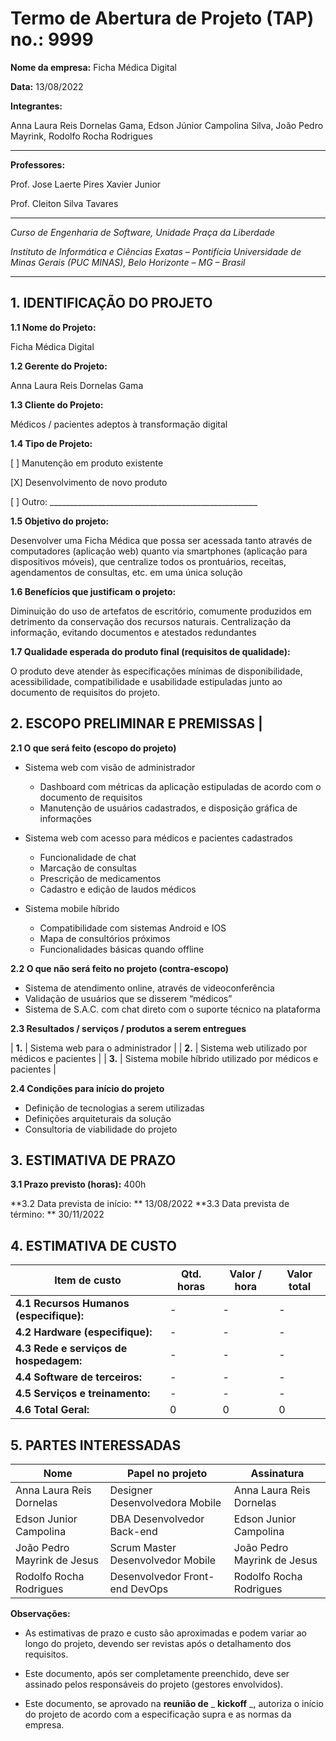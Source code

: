 # Termo de Abertura de Projeto (TAP) no.: 9999

**Nome da empresa:** Ficha Médica Digital

**Data:** 13/08/2022

**Integrantes:**

Anna Laura Reis Dornelas Gama, 
Edson Júnior Campolina Silva, 
João Pedro Mayrink, 
Rodolfo Rocha Rodrigues

---

**Professores:**

Prof. Jose Laerte Pires Xavier Junior

Prof. Cleiton Silva Tavares

---

_Curso de Engenharia de Software, Unidade Praça da Liberdade_

_Instituto de Informática e Ciências Exatas – Pontifícia Universidade de Minas Gerais (PUC MINAS), Belo Horizonte – MG – Brasil_

---

## 1. IDENTIFICAÇÃO DO PROJETO

**1.1 Nome do Projeto:**
  
  Ficha Médica Digital

**1.2 Gerente do Projeto:**

  Anna Laura Reis Dornelas Gama

**1.3 Cliente do Projeto:**

  Médicos / pacientes adeptos à transformação digital
  
**1.4 Tipo de Projeto:**

[ ] Manutenção em produto existente

[X] Desenvolvimento de novo produto

[ ] Outro: \_\_\_\_\_\_\_\_\_\_\_\_\_\_\_\_\_\_\_\_\_\_\_\_\_\_\_\_\_\_\_\_\_\_\_\_\_\_\_\_\_\_\_\_\_\_\_\_\_\_\_\_

**1.5 Objetivo do projeto:**

  Desenvolver uma Ficha Médica que possa ser acessada tanto através de computadores (aplicação web) quanto via smartphones (aplicação para dispositivos móveis), que centralize todos os prontuários, receitas, agendamentos de consultas, etc. em uma única solução
  
**1.6 Benefícios que justificam o projeto:**

  Diminuição do uso de artefatos de escritório, comumente produzidos em detrimento da conservação dos recursos naturais.
Centralização da informação, evitando documentos e atestados redundantes

**1.7 Qualidade esperada do produto final (requisitos de qualidade):**

  O produto deve atender às especificações mínimas de disponibilidade, acessibilidade, compatibilidade e usabilidade estipuladas junto ao documento de requisitos do projeto.

## **2. ESCOPO PRELIMINAR E PREMISSAS** |

**2.1 O que será feito (escopo do projeto)**

* Sistema web com visão de administrador
  * Dashboard com métricas da aplicação estipuladas de acordo com o documento de requisitos
  * Manutenção de usuários cadastrados, e disposição gráfica de informações

* Sistema web com acesso para médicos e pacientes cadastrados
  * Funcionalidade de chat
  * Marcação de consultas
  * Prescrição de medicamentos
  * Cadastro e edição de laudos médicos

* Sistema mobile híbrido
  * Compatibilidade com sistemas Android e IOS
  * Mapa de consultórios próximos		
  * Funcionalidades básicas quando offline


**2.2 O que não será feito no projeto (contra-escopo)**

* Sistema de atendimento online, através de videoconferência
* Validação de usuários que se disserem “médicos”
* Sistema de S.A.C. com chat direto com o suporte técnico na plataforma


**2.3 Resultados / serviços / produtos a serem entregues**

| **1.** | Sistema web para o administrador  |
| **2.** | Sistema web utilizado por médicos e pacientes |
| **3.** | Sistema mobile híbrido utilizado por médicos e pacientes |

**2.4 Condições para início do projeto**

* Definição de tecnologias a serem utilizadas
* Definições arquiteturais da solução
* Consultoria de viabilidade do projeto


## 3. ESTIMATIVA DE PRAZO


**3.1 Prazo previsto (horas):** 400h

**3.2 Data prevista de início:  ** 13/08/2022
**3.3 Data prevista de término: ** 30/11/2022

## 4. ESTIMATIVA DE CUSTO

| Item de custo | Qtd. horas | Valor / hora  | Valor total |
| --- | --- | --- | --- |
| **4.1 Recursos Humanos** **(especifique):** | - | - | - |
| **4.2 Hardware (especifique):** | - | - | - |
| **4.3 Rede e serviços de hospedagem:** | - | - | - |
| **4.4 Software de terceiros:** | - | - | - |
| **4.5 Serviços e treinamento:** | - | - | - |
| **4.6 Total Geral:** | 0 | 0 | 0 |

## 5. PARTES INTERESSADAS

| Nome | Papel no projeto | Assinatura |
| --- | --- | --- |
|  Anna Laura Reis Dornelas  |  Designer Desenvolvedora Mobile  |  Anna Laura Reis Dornelas  |
|  Edson Junior Campolina  |  DBA Desenvolvedor Back-end  | Edson Junior Campolina  |
|  João Pedro Mayrink de Jesus  |  Scrum Master Desenvolvedor Mobile  |  João Pedro Mayrink de Jesus  |
|  Rodolfo Rocha Rodrigues  |  Desenvolvedor Front-end DevOps  |  Rodolfo Rocha Rodrigues  |

**Observações:**

- As estimativas de prazo e custo são aproximadas e podem variar ao longo do projeto, devendo ser revistas após o detalhamento dos requisitos.

- Este documento, após ser completamente preenchido, deve ser assinado pelos responsáveis do projeto (gestores envolvidos).

- Este documento, se aprovado na **reunião de** _ **kickoff** _, autoriza o início do projeto de acordo com a especificação supra e as normas da empresa.

